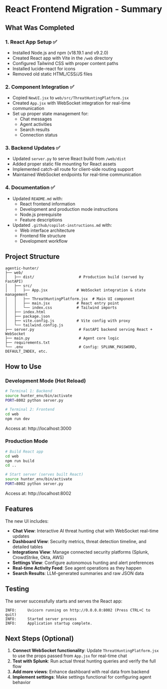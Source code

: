 # React Frontend Migration - Summary

## What Was Completed

### 1. React App Setup ✅
- Installed Node.js and npm (v18.19.1 and v9.2.0)
- Created React app with Vite in the `/web` directory
- Configured Tailwind CSS with proper content paths
- Installed lucide-react for icons
- Removed old static HTML/CSS/JS files

### 2. Component Integration ✅
- Copied `NewUI.jsx` to `web/src/ThreatHuntingPlatform.jsx`
- Created `App.jsx` with WebSocket integration for real-time communication
- Set up proper state management for:
  - Chat messages
  - Agent activities
  - Search results
  - Connection status

### 3. Backend Updates ✅
- Updated `server.py` to serve React build from `/web/dist`
- Added proper static file mounting for React assets
- Implemented catch-all route for client-side routing support
- Maintained WebSocket endpoints for real-time communication

### 4. Documentation ✅
- Updated `README.md` with:
  - React frontend information
  - Development and production mode instructions
  - Node.js prerequisite
  - Feature descriptions
- Updated `.github/copilot-instructions.md` with:
  - Web interface architecture
  - Frontend file structure
  - Development workflow

## Project Structure

```
agentic-hunter/
├── web/
│   ├── dist/                    # Production build (served by FastAPI)
│   ├── src/
│   │   ├── App.jsx             # WebSocket integration & state management
│   │   ├── ThreatHuntingPlatform.jsx  # Main UI component
│   │   ├── main.jsx            # React entry point
│   │   └── index.css           # Tailwind imports
│   ├── index.html
│   ├── package.json
│   ├── vite.config.js          # Vite config with proxy
│   └── tailwind.config.js
├── server.py                    # FastAPI backend serving React + WebSocket
├── main.py                      # Agent core logic
├── requirements.txt
└── .env                         # Config: SPLUNK_PASSWORD, DEFAULT_INDEX, etc.
```

## How to Use

### Development Mode (Hot Reload)
```bash
# Terminal 1: Backend
source hunter_env/bin/activate
PORT=8002 python server.py

# Terminal 2: Frontend
cd web
npm run dev
```
Access at: http://localhost:3000

### Production Mode
```bash
# Build React app
cd web
npm run build
cd ..

# Start server (serves built React)
source hunter_env/bin/activate
PORT=8002 python server.py
```
Access at: http://localhost:8002

## Features

The new UI includes:
- **Chat View**: Interactive AI threat hunting chat with WebSocket real-time updates
- **Dashboard View**: Security metrics, threat detection timeline, and detailed tables
- **Integrations View**: Manage connected security platforms (Splunk, CrowdStrike, Okta, AWS)
- **Settings View**: Configure autonomous hunting and alert preferences
- **Real-time Activity Feed**: See agent operations as they happen
- **Search Results**: LLM-generated summaries and raw JSON data

## Testing

The server successfully starts and serves the React app:
```
INFO:     Uvicorn running on http://0.0.0.0:8002 (Press CTRL+C to quit)
INFO:     Started server process
INFO:     Application startup complete.
```

## Next Steps (Optional)

1. **Connect WebSocket functionality**: Update `ThreatHuntingPlatform.jsx` to use the props passed from `App.jsx` for real-time chat
2. **Test with Splunk**: Run actual threat hunting queries and verify the full flow
3. **Add more views**: Enhance dashboard with real data from backend
4. **Implement settings**: Make settings functional for configuring agent behavior
